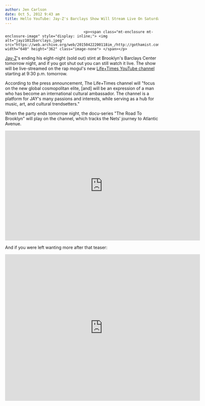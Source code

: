 ```yaml
---
author: Jen Carlson
date: Oct 5, 2012 9:43 am
title: Hello YouTube: Jay-Z's Barclays Show Will Stream Live On Saturday
---
```


	
										<p><span class="mt-enclosure mt-enclosure-image" style="display: inline;"> <img alt="jayz1012barclays.jpeg" src="https://web.archive.org/web/20150422200118im_/http://gothamist.com/attachments/arts_jen/jayz1012barclays.jpeg" width="640" height="362" class="image-none"> </span></p>

<p><a href="https://web.archive.org/web/20150422200118/http://gothamist.com/tags/jayz">Jay-Z</a>&apos;s ending his eight-night (sold out) stint at Brooklyn&apos;s Barclays Center tomorrow night, and if you got shut out you can still watch it live. The show will be live-streamed on the rap mogul&apos;s new <a href="https://web.archive.org/web/20150422200118/http://youtube.com/JAYZsLifeandTimes">Life+Times YouTube channel</a> starting at 9:30 p.m. tomorrow.</p>

<p>According to the press announcement, The Life+Times channel will &quot;focus on the new global cosmopolitan elite, [and] will be an expression of a man who has become an international cultural ambassador. The channel is a platform for JAY&apos;s many passions and interests, while serving as a hub for music, art, and cultural trendsetters.&quot; </p>

<p>When the party ends tomorrow night, the docu-series &quot;The Road To Brooklyn&quot; will play on the channel, which tracks the Nets&#x2019; journey to Atlantic Avenue. </p>

<p><iframe width="640" height="360" src="https://web.archive.org/web/20150422200118if_/http://www.youtube-nocookie.com/embed/PG_VF5V_6oY" frameborder="0" allowfullscreen></iframe></p>

<p>And if you were left wanting more after that teaser: </p>

<p><iframe width="640" height="480" src="https://web.archive.org/web/20150422200118if_/http://www.youtube-nocookie.com/embed/bQZlXWU0aO0" frameborder="0" allowfullscreen></iframe></p>					
										
									
				